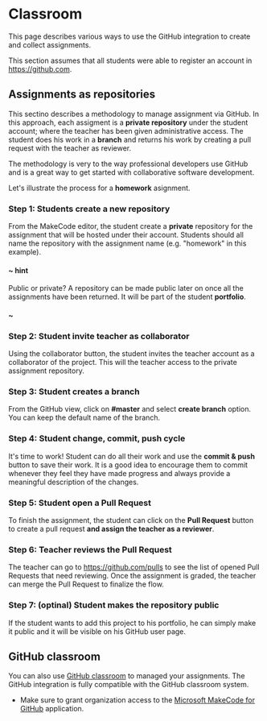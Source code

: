 # Classroom

This page describes various ways to use the GitHub integration to create and collect assignments.

This section assumes that all students were able to register an account in https://github.com.

## Assignments as repositories

This sectino describes a methodology to manage assignment via GitHub. 
In this approach, each assigment is a **private repository** under the student account; where the teacher has been given administrative access.
The student does his work in a **branch** and returns his work by creating a pull request with the teacher as reviewer.

The methodology is very to the way professional developers use GitHub and is a great way to get started with collaborative software development.

Let's illustrate the process for a **homework** asignment.

### Step 1: Students create a new repository 

From the MakeCode editor, the student create a **private** repository for the assignment that will be hosted under their account. 
Students should all name the repository with the assignment name (e.g. "homework" in this example).

#### ~ hint

Public or private? A repository can be made public later on once all the assignments have been returned. It will be part of the student **portfolio**.

#### ~

### Step 2: Student invite teacher as collaborator

Using the collaborator button, the student invites the teacher account as a collaborator of the project. This will the teacher access to the private assignment repository.

### Step 3: Student creates a branch

From the GitHub view, click on **#master** and select **create branch** option. You can keep the default name of the branch.

### Step 4: Student change, commit, push cycle

It's time to work! Student can do all their work and use the **commit & push** button to save their work. It is a good idea to encourage them to commit whenever they feel
they have made progress and always provide a meaningful description of the changes.

### Step 5: Student open a Pull Request

To finish the assignment, the student can click on the **Pull Request** button to create a pull request **and assign the teacher as a reviewer**.

### Step 6: Teacher reviews the Pull Request

The teacher can go to https://github.com/pulls to see the list of opened Pull Requests that need reviewing. 
Once the assignment is graded, the teacher can merge the Pull Request to finalize the flow.

### Step 7: (optinal) Student makes the repository public

If the student wants to add this project to his portfolio, he can simply make it public and it will be visible on his GitHub user page.

## GitHub classroom

You can also use [GitHub classroom](https://classroom.github.com) to managed your assignments. The GitHub integration is fully compatible with the GitHub classroom system.

* Make sure to grant organization access to the [Microsoft MakeCode for GitHub](https://github.com/settings/connections/applications/1919c4da46b6e87c4469) application.